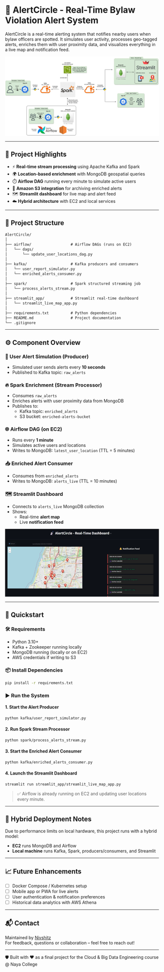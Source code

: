 
# 🚨 AlertCircle - Real-Time Bylaw Violation Alert System

AlertCircle is a real-time alerting system that notifies nearby users when bylaw officers are spotted. It simulates user activity, processes geo-tagged alerts, enriches them with user proximity data, and visualizes everything in a live map and notification feed.

![Architecture](./docs/AlertCircle_FinalVersion.jpg)

---

## 🧠 Project Highlights

- ⚡ **Real-time stream processing** using Apache Kafka and Spark  
- 🌍 **Location-based enrichment** with MongoDB geospatial queries  
- ⏱️ **Airflow DAG** running every minute to simulate active users  
- 💾 **Amazon S3 integration** for archiving enriched alerts  
- 🗺️ **Streamlit dashboard** for live map and alert feed  
- ☁️ **Hybrid architecture** with EC2 and local services  

---

## 📂 Project Structure

```
AlertCircle/
│
├── airflow/                  # Airflow DAGs (runs on EC2)
│   └── dags/
│       └── update_user_locations_dag.py
│
├── kafka/                    # Kafka producers and consumers
│   └── user_report_simulator.py
│   └── enriched_alerts_consumer.py
│
├── spark/                    # Spark structured streaming job
│   └── process_alerts_stream.py
│
├── streamlit_app/            # Streamlit real-time dashboard
│   └── streamlit_live_map_app.py
│
├── requirements.txt          # Python dependencies
├── README.md                 # Project documentation
└── .gitignore
```

---

## ⚙️ Component Overview

### 🧍 User Alert Simulation (Producer)

- Simulated user sends alerts every **10 seconds**
- Published to Kafka topic: `raw_alerts`

### 🔥 Spark Enrichment (Stream Processor)

- Consumes `raw_alerts`
- Enriches alerts with user proximity data from MongoDB
- Publishes to:
  - Kafka topic: `enriched_alerts`
  - S3 bucket: `enriched-alerts-bucket`

### 🌐 Airflow DAG (on EC2)

- Runs every **1 minute**
- Simulates active users and locations
- Writes to MongoDB: `latest_user_location` (TTL = 5 minutes)

### 📥 Enriched Alert Consumer

- Consumes from `enriched_alerts`
- Writes to MongoDB: `alerts_live` (TTL = 10 minutes)

### 🗺️ Streamlit Dashboard

- Connects to `alerts_live` MongoDB collection
- Shows:
  - Real-time **alert map**
  - Live **notification feed**

![Dashboard](./docs/streamlit_dashboard.png)

---

## 🚀 Quickstart

### 🛠️ Requirements

- Python 3.10+
- Kafka + Zookeeper running locally
- MongoDB running (locally or on EC2)
- AWS credentials if writing to S3

### 📦 Install Dependencies

```bash
pip install -r requirements.txt
```

### ▶️ Run the System

#### 1. Start the Alert Producer

```bash
python kafka/user_report_simulator.py
```

#### 2. Run Spark Stream Processor

```bash
python spark/process_alerts_stream.py
```

#### 3. Start the Enriched Alert Consumer

```bash
python kafka/enriched_alerts_consumer.py
```

#### 4. Launch the Streamlit Dashboard

```bash
streamlit run streamlit_app/streamlit_live_map_app.py
```

> ✅ Airflow is already running on EC2 and updating user locations every minute.

---

## 🧭 Hybrid Deployment Notes

Due to performance limits on local hardware, this project runs with a hybrid model:

- **EC2** runs MongoDB and Airflow
- **Local machine** runs Kafka, Spark, producers/consumers, and Streamlit

---

## 📈 Future Enhancements

- [ ] Docker Compose / Kubernetes setup
- [ ] Mobile app or PWA for live alerts
- [ ] User authentication & notification preferences
- [ ] Historical data analytics with AWS Athena

---

## 📬 Contact

Maintained by [Nivshitz](https://github.com/Nivshitz)  
For feedback, questions or collaboration – feel free to reach out!

---

🛡️ Built with ❤️ as a final project for the Cloud & Big Data Engineering course @ Naya College
